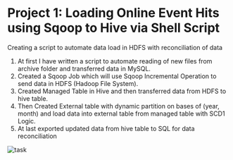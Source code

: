# Project 1: Loading Online Event Hits using Sqoop to Hive via Shell Script

Creating a script to automate data load in HDFS with reconciliation of data

1.	At first I have written a script to automate reading of new files from archive folder and transferred data in MySQL.
2.	Created a Sqoop Job which will use Sqoop Incremental Operation to send data in HDFS (Hadoop File System).
3.	Created Managed Table in Hive and then transferred data from HDFS to hive table.
4.	Then Created External table with dynamic partition on bases of (year, month) and load data into external table from managed table with SCD1 Logic.
5.	At last exported updated data from hive table to SQL for data reconciliation


![task](https://user-images.githubusercontent.com/107995802/176878276-32b0534f-2072-41b3-9755-a046354a7ba2.jpeg)
